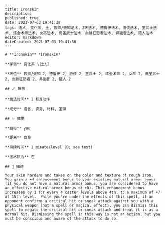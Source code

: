 
    ---
    title: Ironskin
    description: 
    published: true
    date: 2023-07-03 19:41:38
    tags: 法术, 变化系, 土, 牧师/先知法术, 2环法术, 德鲁伊法术, 游侠法术, 圣武士法术, 炼金术师法术, 女巫法术, 反圣武士法术, 血脉狂怒者法术, 异能者法术, 猎人法术
    editor: markdown
    dateCreated: 2023-07-03 19:41:38
    ---

    # **Ironskin** *Ironskin*

    **学派** 变化系 \[土\] 

    **环位** 牧师/先知 2, 德鲁伊 2, 游侠 2, 圣武士 2, 炼金术师 2, 女巫 2, 反圣武士 2, 血脉狂怒者 2, 异能者 2, 猎人 2

    ## 🪄 施放

    **施法时间** 1 标准动作

    **成分** 语言, 姿势, 材料, 圣徽

    ## ✨ 效果 

    **目标** you 

    **距离** 自身  

    **持续时间** 1 minute/level (D; see text) 

    **法术抗力** 否

    ## 📖 描述

    Your skin hardens and takes on the color and texture of rough iron. You gain a +4 enhancement bonus to your existing natural armor bonus (if you do not have a natural armor bonus, you are considered to have an effective natural armor bonus of +0). This enhancement bonus increases by 1 for every 4 caster levels above 4th, to a maximum of +7 at 15th level.  While you're under the effects of this spell, if an opponent confirms a critical hit or sneak attack against you with a physical weapon (not a spell or magical effect), you can dismiss this spell to negate the critical hit or sneak attack and treat it is as a normal hit. Dismissing the spell in this way is not an action, but you must be conscious and aware of the attack to do so.
    